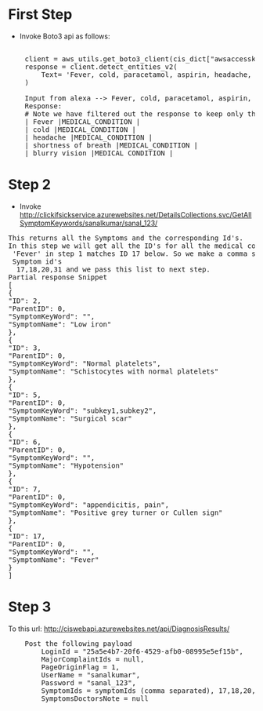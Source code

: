 # First Step
- Invoke Boto3 api as follows:
<pre>  
    client = aws_utils.get_boto3_client(cis_dict["awsaccesskeyid"], cis_dict["awssecretaccesskey"], 'comprehendmedical')
    response = client.detect_entities_v2(
        Text= 'Fever, cold, paracetamol, aspirin, headache, shortness of breath, blurry vision, mango, lemonade, mahesh'
    )
   
    Input from alexa --> Fever, cold, paracetamol, aspirin, headache, shortness of breath, blurry vision, mango, lemonade, mahesh
    Response:
    # Note we have filtered out the response to keep only the Medical Condition
    | Fever |MEDICAL_CONDITION |
    | cold |MEDICAL_CONDITION |
    | headache |MEDICAL_CONDITION |
    | shortness of breath |MEDICAL_CONDITION |
    | blurry vision |MEDICAL_CONDITION |
</pre>

# Step 2
- Invoke http://clickifsickservice.azurewebsites.net/DetailsCollections.svc/GetAllSymptomKeywords/sanalkumar/sanal_123/
<pre>
This returns all the Symptoms and the corresponding Id's. 
In this step we will get all the ID's for all the medical conditions returned in step 1 above. For example
 'Fever' in step 1 matches ID 17 below. So we make a comma separated list of all the 
 Symptom id's
  17,18,20,31 and we pass this list to next step.
Partial response Snippet
[
{
"ID": 2,
"ParentID": 0,
"SymptomKeyWord": "",
"SymptomName": "Low iron"
},
{
"ID": 3,
"ParentID": 0,
"SymptomKeyWord": "Normal platelets",
"SymptomName": "Schistocytes with normal platelets"
},
{
"ID": 5,
"ParentID": 0,
"SymptomKeyWord": "subkey1,subkey2",
"SymptomName": "Surgical scar"
},
{
"ID": 6,
"ParentID": 0,
"SymptomKeyWord": "",
"SymptomName": "Hypotension"
},
{
"ID": 7,
"ParentID": 0,
"SymptomKeyWord": "appendicitis, pain",
"SymptomName": "Positive grey turner or Cullen sign"
},
{
"ID": 17,
"ParentID": 0,
"SymptomKeyWord": "",
"SymptomName": "Fever"
}
]
</pre>

# Step 3
 To this url: http://ciswebapi.azurewebsites.net/api/DiagnosisResults/
<pre>
    Post the following payload
        LoginId = "25a5e4b7-20f6-4529-afb0-08995e5ef15b",
        MajorComplaintIds = null,
        PageOriginFlag = 1,
        UserName = "sanalkumar",
        Password = "sanal_123",
        SymptomIds = symptomIds (comma separated), 17,18,20,31
        SymptomsDoctorsNote = null
</pre>
